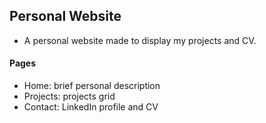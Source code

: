 ## Personal Website

- A personal website made to display my projects and CV.

#### Pages
- Home: brief personal description 
- Projects: projects grid 
- Contact: LinkedIn profile and CV